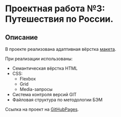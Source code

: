 # Проектная работа №3: Путешествия по России.

## Описание

В проекте реализована адаптивная вёрстка [макета](https://www.figma.com/file/5S2WSbEFL6awjVWJ0NWL8Q/Sprint-3_-Russia-_-desktop-mobile?node-id=28503%3A0).

При реализации использованы:

* Семантическая вёрстка HTML
* CSS:
  * Flexbox
  * Grid
  * Media-запросы
* Система контроля версий GIT
* Файловая структура по методологии БЭМ

 Ссылка на проект на [GitHubPages](https://vovitolog.github.io/russian-travel/).
